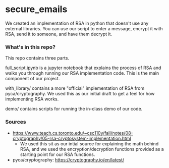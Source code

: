 # secure_emails

We created an implementation of RSA in python that doesn't use any external libraries. You can use our script to enter a message, encrypt it with RSA, send it to someone, and have them decrypt it.

### What's in this repo?

This repo contains three parts.

full_script.ipynb is a jupyter notebook that explains the process of RSA and walks you through running our RSA implementation code. This is the main component of our project.

with_library/ contains a more "official" implementation of RSA from pyca/cryptography. We used this as our initial draft to get a feel for how implementing RSA works.

demo/ contains scripts for running the in-class demo of our code.


### Sources
- https://www.teach.cs.toronto.edu/~csc110y/fall/notes/08-cryptography/05-rsa-cryptosystem-implementation.html
    - We used this sit as our intial source for explaining the math behind RSA, and we used the 
    encryption/decryption functions provided as a starting point for our RSA functions.
- pyca/cryptography: https://cryptography.io/en/latest/
